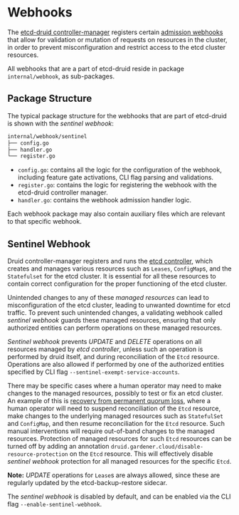 # Webhooks

The [etcd-druid controller-manager](controllers.md#controller-manager) registers certain [admission webhooks](https://kubernetes.io/docs/reference/access-authn-authz/extensible-admission-controllers/) that allow for validation or mutation of requests on resources in the cluster, in order to prevent misconfiguration and restrict access to the etcd cluster resources.

All webhooks that are a part of etcd-druid reside in package `internal/webhook`, as sub-packages.

## Package Structure

The typical package structure for the webhooks that are part of etcd-druid is shown with the *sentinel webhook*:

``` bash
internal/webhook/sentinel
├── config.go
├── handler.go
└── register.go
```

- `config.go`: contains all the logic for the configuration of the webhook, including feature gate activations, CLI flag parsing and validations.
- `register.go`: contains the logic for registering the webhook with the etcd-druid controller manager.
- `handler.go`: contains the webhook admission handler logic.

Each webhook package may also contain auxiliary files which are relevant to that specific webhook.

## Sentinel Webhook

Druid controller-manager registers and runs the [etcd controller](controllers.md#etcd-controller), which creates and manages various resources such as `Leases`, `ConfigMap`s, and the `Statefulset` for the etcd cluster. It is essential for all these resources to contain correct configuration for the proper functioning of the etcd cluster.

Unintended changes to any of these *managed resources* can lead to misconfiguration of the etcd cluster, leading to unwanted downtime for etcd traffic. To prevent such unintended changes, a validating webhook called *sentinel webhook* guards these managed resources, ensuring that only authorized entities can perform operations on these managed resources.

*Sentinel webhook* prevents *UPDATE* and *DELETE* operations on all resources managed by *etcd controller*, unless such an operation is performed by druid itself, and during reconciliation of the `Etcd` resource. Operations are also allowed if performed by one of the authorized entities specified by CLI flag `--sentinel-exempt-service-accounts`.

There may be specific cases where a human operator may need to make changes to the managed resources, possibly to test or fix an etcd cluster. An example of this is [recovery from permanent quorum loss](../operations/recovery-from-permanent-quorum-loss-in-etcd-cluster.md), where a human operator will need to suspend reconciliation of the `Etcd` resource, make changes to the underlying managed resources such as `StatefulSet` and `ConfigMap`, and then resume reconciliation for the `Etcd` resource. Such manual interventions will require out-of-band changes to the managed resources. Protection of managed resources for such `Etcd` resources can be turned off by adding an annotation `druid.gardener.cloud/disable-resource-protection` on the `Etcd` resource. This will effectively disable *sentinel webhook* protection for all managed resources for the specific `Etcd`.

**Note:** *UPDATE* operations for `Lease`s are always allowed, since these are regularly updated by the etcd-backup-restore sidecar.

The *sentinel webhook* is disabled by default, and can be enabled via the CLI flag `--enable-sentinel-webhook`.
